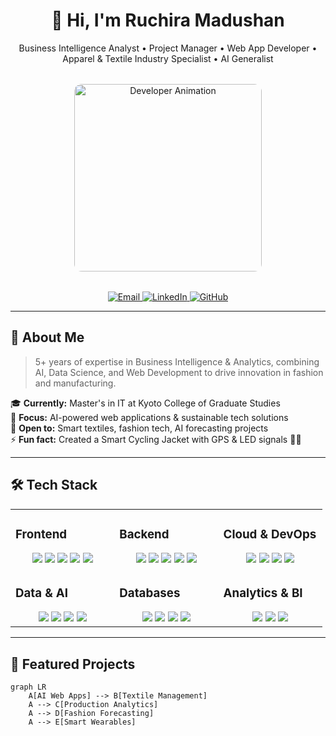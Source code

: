 <!-- Hero Section -->
<div align="center">
  <h1>👋 Hi, I'm Ruchira Madushan</h1>
  <p>Business Intelligence Analyst • Project Manager • Web App Developer • Apparel & Textile Industry Specialist • AI Generalist</p>
  
  <div style="margin: 2rem 0;">
    <img src="https://camo.githubusercontent.com/f151c26132ecde4de6f2cc63f288b20ebfb065536c1173fbfc3daa124cb77531/68747470733a2f2f7777772e736172646f6e79782e696e2f7468656d65732f696d616765732f736f6674776172652d646576656c6f706d656e742f736172646f6e79782d736f667477617265646576656c6f706d656e743030312e676966" 
         alt="Developer Animation" 
         width="300" 
         style="border-radius: 12px;">
  </div>

  <!-- Quick Links -->
  <p>
    <a href="mailto:haruchira@gmail.com">
      <img src="https://img.shields.io/badge/Email-D14836?style=for-the-badge&logo=gmail&logoColor=white" alt="Email">
    </a>
    <a href="https://www.linkedin.com/in/ruchira-madushan">
      <img src="https://img.shields.io/badge/LinkedIn-0077B5?style=for-the-badge&logo=linkedin&logoColor=white" alt="LinkedIn">
    </a>
    <a href="https://github.com/ruchirama">
      <img src="https://img.shields.io/badge/GitHub-100000?style=for-the-badge&logo=github&logoColor=white" alt="GitHub">
    </a>
  </p>
</div>

---

## 💫 About Me

> 5+ years of expertise in Business Intelligence & Analytics, combining AI, Data Science, and Web Development to drive innovation in fashion and manufacturing.

🎓 **Currently:** Master's in IT at Kyoto College of Graduate Studies  
🔭 **Focus:** AI-powered web applications & sustainable tech solutions  
🤝 **Open to:** Smart textiles, fashion tech, AI forecasting projects  
⚡ **Fun fact:** Created a Smart Cycling Jacket with GPS & LED signals 🚴💡

---

## 🛠️ Tech Stack

<table>
<tr>
  <td valign="top" width="33%">

### Frontend
<div align="center">
<img src="https://img.shields.io/badge/React-20232A?style=for-the-badge&logo=react&logoColor=61DAFB" />
<img src="https://img.shields.io/badge/Next.js-000000?style=for-the-badge&logo=nextdotjs&logoColor=white" />
<img src="https://img.shields.io/badge/HTML5-E34F26?style=for-the-badge&logo=html5&logoColor=white" />
<img src="https://img.shields.io/badge/CSS3-1572B6?style=for-the-badge&logo=css3&logoColor=white" />
<img src="https://img.shields.io/badge/Bootstrap-563D7C?style=for-the-badge&logo=bootstrap&logoColor=white" />
</div>

  </td>
  <td valign="top" width="33%">

### Backend
<div align="center">
<img src="https://img.shields.io/badge/Python-3776AB?style=for-the-badge&logo=python&logoColor=white" />
<img src="https://img.shields.io/badge/Node.js-339933?style=for-the-badge&logo=nodedotjs&logoColor=white" />
<img src="https://img.shields.io/badge/Django-092E20?style=for-the-badge&logo=django&logoColor=white" />
<img src="https://img.shields.io/badge/Flask-000000?style=for-the-badge&logo=flask&logoColor=white" />
<img src="https://img.shields.io/badge/PHP-777BB4?style=for-the-badge&logo=php&logoColor=white" />
</div>

  </td>
  <td valign="top" width="33%">

### Cloud & DevOps
<div align="center">
<img src="https://img.shields.io/badge/AWS-232F3E?style=for-the-badge&logo=amazonaws&logoColor=white" />
<img src="https://img.shields.io/badge/Azure-0078D4?style=for-the-badge&logo=microsoftazure&logoColor=white" />
<img src="https://img.shields.io/badge/Docker-2496ED?style=for-the-badge&logo=docker&logoColor=white" />
<img src="https://img.shields.io/badge/Kubernetes-326CE5?style=for-the-badge&logo=kubernetes&logoColor=white" />
</div>

  </td>
</tr>

<tr>
  <td valign="top" width="33%">

### Data & AI
<div align="center">
<img src="https://img.shields.io/badge/TensorFlow-FF6F00?style=for-the-badge&logo=tensorflow&logoColor=white" />
<img src="https://img.shields.io/badge/PyTorch-EE4C2C?style=for-the-badge&logo=pytorch&logoColor=white" />
<img src="https://img.shields.io/badge/Pandas-150458?style=for-the-badge&logo=pandas&logoColor=white" />
<img src="https://img.shields.io/badge/scikit--learn-F7931E?style=for-the-badge&logo=scikitlearn&logoColor=white" />
</div>

  </td>
  <td valign="top" width="33%">

### Databases
<div align="center">
<img src="https://img.shields.io/badge/PostgreSQL-316192?style=for-the-badge&logo=postgresql&logoColor=white" />
<img src="https://img.shields.io/badge/MongoDB-4EA94B?style=for-the-badge&logo=mongodb&logoColor=white" />
<img src="https://img.shields.io/badge/Microsoft%20SQL%20Server-CC2927?style=for-the-badge&logo=microsoftsqlserver&logoColor=white" />
<img src="https://img.shields.io/badge/SQLite-07405E?style=for-the-badge&logo=sqlite&logoColor=white" />
</div>

  </td>
  <td valign="top" width="33%">

### Analytics & BI
<div align="center">
<img src="https://img.shields.io/badge/Power%20BI-F2C811?style=for-the-badge&logo=powerbi&logoColor=black" />
<img src="https://img.shields.io/badge/Tableau-E97627?style=for-the-badge&logo=tableau&logoColor=white" />
<img src="https://img.shields.io/badge/Apache%20Hadoop-66CCFF?style=for-the-badge&logo=apachehadoop&logoColor=black" />
</div>

  </td>
</tr>
</table>

---

## 🚀 Featured Projects

```mermaid
graph LR
    A[AI Web Apps] --> B[Textile Management]
    A --> C[Production Analytics]
    A --> D[Fashion Forecasting]
    A --> E[Smart Wearables]
